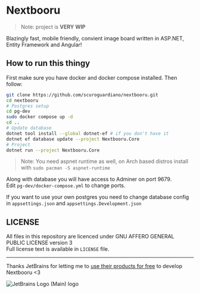 # Nextbooru

> Note: project is **VERY WIP**

Blazingly fast, mobile friendly, convient image board written in ASP.NET, Entity Framework and Angular!

## How to run this thingy
First make sure you have docker and docker compose installed. Then follow:
```sh
git clone https://github.com/scuroguardiano/nextbooru.git
cd nextbooru
# Postgres setup
cd pg-dev
sudo docker compose up -d
cd ..
# Update database
dotnet tool install --global dotnet-ef # if you don't have it
dotnet ef database update --project Nextbooru.Core
# Project
dotnet run --project Nextbooru.Core
```

> Note: You need aspnet runtime as well, on Arch based distros install with `sudo pacman -S aspnet-runtime`

Along with database you will have access to Adminer on port 9679.  
Edit `pg-dev/docker-compose.yml` to change ports.

If you want to use your own postgres you need to change database config in `appsettings.json` and `appsettings.Development.json`

## LICENSE
All files in this repository are licenced under GNU AFFERO GENERAL PUBLIC LICENSE version 3  
Full license text is available in `LICENSE` file.

---
Thanks JetBrains for letting me to [use their products for free](https://www.jetbrains.com/community/opensource) to develop Nextbooru <3

![JetBrains Logo (Main) logo](https://resources.jetbrains.com/storage/products/company/brand/logos/jb_beam.svg)
